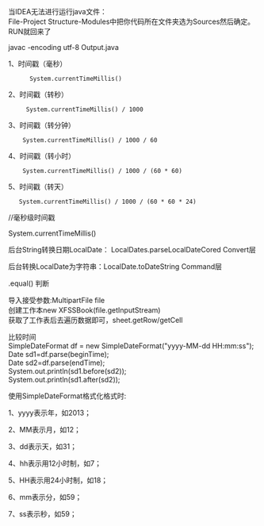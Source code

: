 当IDEA无法进行运行java文件：  
File-Project Structure-Modules中把你代码所在文件夹选为Sources然后确定。  
RUN就回来了  


javac -encoding utf-8 Output.java

1、时间戳（毫秒）

          System.currentTimeMillis()

2、时间戳（转秒）

         System.currentTimeMillis() / 1000

3、时间戳（转分钟）

        System.currentTimeMillis() / 1000 / 60

4、时间戳（转小时）

        System.currentTimeMillis() / 1000 / (60 * 60)

5、时间戳（转天）

       System.currentTimeMillis() / 1000 / (60 * 60 * 24)

//毫秒级时间戳

System.currentTimeMillis()


后台String转换日期LocalDate： LocalDates.parseLocalDateCored  Convert层

后台转换LocalDate为字符串：LocalDate.toDateString  Command层
 
.equal()  判断


导入接受参数:MultipartFile file  
创建工作本new XFSSBook(file.getInputStream)   
获取了工作表后去遍历数据即可，sheet.getRow/getCell  

比较时间  
SimpleDateFormat df = new SimpleDateFormat("yyyy-MM-dd HH:mm:ss");  
Date sd1=df.parse(beginTime);  
Date sd2=df.parse(endTime);  
System.out.println(sd1.before(sd2));  
System.out.println(sd1.after(sd2));  

使用SimpleDateFormat格式化格式时:

1、yyyy表示年，如2013；

2、MM表示月，如12；

3、dd表示天，如31；

4、hh表示用12小时制，如7；

5、HH表示用24小时制，如18；

6、mm表示分，如59；

7、ss表示秒，如59；
